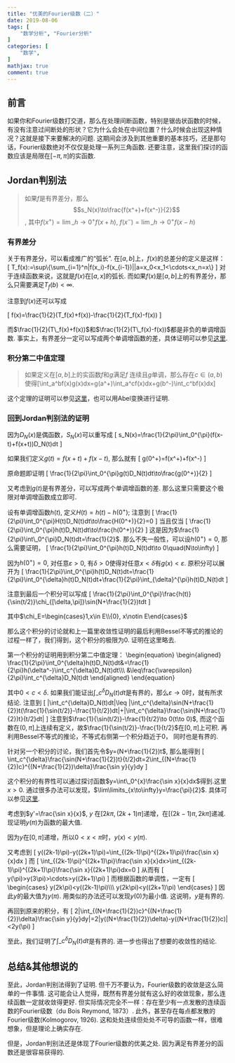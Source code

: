 ```yaml
---
title: "优美的Fourier级数（二）"
date: 2019-08-06
tags: [
    "数学分析", "Fourier分析"
]
categories: [
    "数学",
]
mathjax: true
comment: true
---
```


## 前言

如果你和Fourier级数打交道，那么在处理间断函数，特别是锯齿状函数的时候，有没有注意过间断处的形状？它为什么会处在中间位置？什么时候会出现这种情况？这就是接下来要解决的问题. 这期间会涉及到其他重要的基本技巧，还是那句话，Fourier级数绝对不仅仅是处理一系列三角函数. 还要注意，这里我们探讨的函数应该是局限在$[-\pi,\pi]$的实函数.

## Jordan判别法

> 如果$f$是有界差分，那么$$s_N(x)\to\frac{f(x^+)+f(x^-)}{2}$$, 其中$f(x^+)=\lim\_{h\to0^+}f(x+h)$, $f(x^-)=\lim\_{h\to0^+}f(x-h)$

### 有界差分
关于有界差分，可以看成推广的“弧长”. 在$[a,b]$上，$f(x)$的总差分的定义是这样：
\[
	T\_f(x):=\sup\\{\sum\_{i=1}^n|f(x\_i)-f(x\_{i-1})||a=x\_0<x\_1<\cdots<x\_n=x\\}
\]
对于连续函数来说，这就是$f(x)$在$[a,x]$的弧长. 而如果$f(x)$是$[a,b]$上的有界差分，那么只需要满足$T_f(b)<\infty$. 

注意到$f(x)$还可以写成

\[
	f(x)=\frac{1}{2}(T\_f(x)+f(x))-\frac{1}{2}(T\_f(x)-f(x))
\]

而$\frac{1}{2}(T\_f(x)+f(x))$和$\frac{1}{2}(T\_f(x)-f(x))$都是非负的单调增函数. 事实上，有界差分一定可以写成两个单调增函数的差，具体证明可以参见[这里](https://math.stackexchange.com/questions/141338/bounded-variation-difference-of-two-increasing-functions).

### 积分第二中值定理

> 如果定义在$[a,b]$上的实函数$f$和$g$满足$f$ 连续且$g$单调，那么存在$c\in(a,b)$使得\[\int\_a^bf(x)g(x)dx=g(a^+)\int\_a^cf(x)dx+g(b^-)\int\_c^bf(x)dx\]

这个定理的证明可以参见[这里](http://www.math.mcgill.ca/labute/courses/255w03/L9.pdf)，也可以用Abel变换进行证明.

### 回到Jordan判别法的证明

因为$D_N(x)$是偶函数，$S_N(x)$可以重写成
\[
	s_N(x)=\frac{1}{2\pi}\int\_0^{\pi}(f(x-t)+f(x+t))D_N(t)dt
\]

如果我们定义$g(t)=f(x+t)+f(x-t)$, 那么就有
\[
	g(0^+)=f(x^+)+f(x^-)
\]

原命题即证明
\[
	\frac{1}{2\pi}\int\_0^{\pi}g(t)D_N(t)dt\to\frac{g(0^+)}{2}
\]

又考虑到$g(t)$是有界差分，可以写成两个单调增函数的差. 那么这里只需要这个极限对单调增函数成立即可.

设有单调增函数$h(t)$, 定义$H(t)=h(t)-h(0^+)$; 注意到
\[
	\frac{1}{2\pi}\int\_0^{\pi}H(t)D\_N(t)dt\to\frac{H(0^+)}{2}=0
\]
当且仅当
\[
	\frac{1}{2\pi}\int\_0^{\pi}h(t)D\_N(t)dt\to\frac{h(0^+)}{2}
\]
这是因为$\frac{1}{2\pi}\int\_0^{\pi}D_N(t)dt=\frac{1}{2}$. 那么不失一般性，可以设$h(0^+)=0$, 那么需要证明，
\[
	\frac{1}{2\pi}\int\_0^{\pi}h(t)D\_N(t)dt\to 0\quad(N\to\infty)
\]

因为$h(0^+)=0$, 对任意$\varepsilon>0$, 有$\delta>0$使得对任意$x<\delta$有$g(x)<\varepsilon$. 原积分可以展开为
\[
    \frac{1}{2\pi}\int\_0^{\pi}h(t)D\_N(t)dt=\frac{1}{2\pi}\int\_0^{\delta}h(t)D_N(t)dt+\frac{1}{2\pi}\int\_{\delta}^{\pi}h(t)D_N(t)dt
\]

注意到最后一个积分可以写成
\[
    \frac{1}{2\pi}\int\_0^{\pi}\frac{h(t)}{\sin(t/2)}\chi\_{[\delta,\pi]}\sin(N+\frac{1}{2})tdt
\]

其中$\chi\_E=\begin{cases}1,x\in E\\\\\{0}, x\notin E\end{cases}$

那么这个积分的讨论就和上一篇里收敛性证明的最后利用Bessel不等式的推论的过程一样了，我们得到，这个积分的极限为0. 证明在这里略去. 

第一个积分的证明用到积分第二中值定理：
\begin{equation}
    \begin{aligned}
        \frac{1}{2\pi}\int\_0^{\delta}h(t)D_N(t)dt&=\frac{1}{2\pi}h(\delta^-)\int\_c^{\delta}D_N(t)dt\\\\\\
        &\leq\frac{\varepsilon}{2\pi}\int\_c^{\delta}D_N(t)dt
    \end{aligned}
\end{equation}

其中$0<c<\delta$. 如果我们能证出$\int\_c^{\delta}D_N(t)dt$是有界的，那么$\varepsilon\to0$时，就有所求结论. 注意到 
\[
    |\int\_c^{\delta}D_N(t)dt|\leq |\int\_c^{\delta}\sin(N+\frac{1}{2})t(\frac{1}{\sin(t/2)}-\frac{1}{t/2})dt|+|\int\_c^{\delta}\frac{\sin(N+\frac{1}{2})t}{t/2}dt|
\]
注意到$\frac{1}{\sin(t/2)}-\frac{1}{t/2}\to 0(t\to 0)$, 而这个函数在$(0,\pi]$上连续有定义，故$\frac{1}{\sin(t/2)}-\frac{1}{t/2}$在$[0,\pi]$上可积. 再利用Bessel不等式的推论，不等式右侧第一个积分趋近于0， 同时也是有界的.

针对另一个积分的讨论，我们首先令$y=(N+\frac{1}{2})t$, 那么能得到
\[
    \int\_c^{\delta}\frac{\sin(N+\frac{1}{2})t}{t/2}dt=2\int\_{(N+\frac{1}{2})c}^{(N+\frac{1}{2})\delta}\frac{\sin y}{y}dy
\]

这个积分的有界性可以通过探讨函数$y=\int\_0^{x}\frac{\sin x}{x}dx$得到.这里$x>0$. 通过很多办法可以发现，$\lim\limits_\{x\to\infty}y=\frac{\pi}{2}$. 具体可以参见[这里](https://math.stackexchange.com/questions/5248/evaluating-the-integral-int-0-infty-frac-sin-x-x-mathrm-dx-frac-pi).

考虑到$y'=\frac{\sin x}{x}$, $y$ 在$[2k\pi,(2k+1)\pi]$递增，在$[(2k-1)\pi,2k\pi]$递减. 现证明$y(\pi)$为函数的最大值. 

因为$y$在$[0,\pi]$递增，所以$0<x<\pi$时，$y(x)<y(\pi)$.

又考虑到
\[
    y((2k-1)\pi)-y((2k+1)\pi)=\int\_{(2k-1)\pi}^{(2k+1)\pi}\frac{\sin x}{x}dx
\]
而
\[
    \int\_{(2k-1)\pi}^{(2k+1)\pi}\frac{\sin x}{x}dx>\int\_{(2k-1)\pi}^{(2k+1)\pi}\frac{\sin x}{(2k+1)\pi}dx=0
\]
从而有
\[
    y(\pi)>y(3\pi)>\cdots>y((2k+1)\pi)
\]
而根据函数的单调性，一定有
\[
    \begin{cases}
        y(2k\pi)<y((2k-1)\pi)\\\\\\
        y(2k\pi)<y((2k+1)\pi)
    \end{cases}
\]
因此$y$的最大值为$y(\pi)$. 用类似的办法还可以发现$y(0)$为最小值. 这说明，$y$是有界的.

再回到原来的积分，有
\[
    2|\int\_{(N+\frac{1}{2})c}^{(N+\frac{1}{2})\delta}\frac{\sin y}{y}dy|=2|y((N+\frac{1}{2})\delta)-y((N+\frac{1}{2})c)|<2y(\pi)
\]

至此，我们证明了$\int\_c^{\delta}D_N(t)dt$是有界的. 进一步也得出了想要的收敛性的结论.

## 总结&其他想说的

至此，Jordan判别法得到了证明. 但千万不要认为，Fourier级数的收敛是这么简单的一件事情. 这可能会让人觉得，既然有界差分就有这么好的收敛现象，那么连续函数一定就收敛得更好. 但实际情况完全不一样：存在至少有一点发散的连续函数的Fourier级数（du Bois Reymond, 1873）. 此外，甚至存在每点都发散的Fourier级数(Kolmogorov, 1926). 这和处处连续但处处不可导的函数一样，很难想象，但是理论上确实存在. 

但是，Jordan判别法还是体现了Fourier级数的优美之处. 因为满足有界差分的函数还是很容易获得的.
